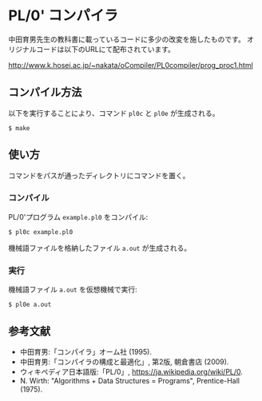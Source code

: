 # PL/0' コンパイラ

中田育男先生の教科書に載っているコードに多少の改変を施したものです。
オリジナルコードは以下のURLにて配布されています。

http://www.k.hosei.ac.jp/~nakata/oCompiler/PL0compiler/prog_proc1.html

## コンパイル方法

以下を実行することにより、コマンド `pl0c` と `pl0e` が生成される。
~~~
$ make
~~~

## 使い方

コマンドをパスが通ったディレクトリにコマンドを置く。

### コンパイル

PL/0'プログラム `example.pl0` をコンパイル:
~~~
$ pl0c example.pl0
~~~
機械語ファイルを格納したファイル `a.out` が生成される。

### 実行

機械語ファイル `a.out` を仮想機械で実行:
~~~
$ pl0e a.out
~~~

## 参考文献

* 中田育男:「コンパイラ」オーム社 (1995).
* 中田育男:「コンパイラの構成と最適化」, 第2版, 朝倉書店 (2009).
* ウィキペディア日本語版:「PL/0」, https://ja.wikipedia.org/wiki/PL/0.
* N. Wirth: "Algorithms + Data Structures = Programs", Prentice-Hall (1975).

